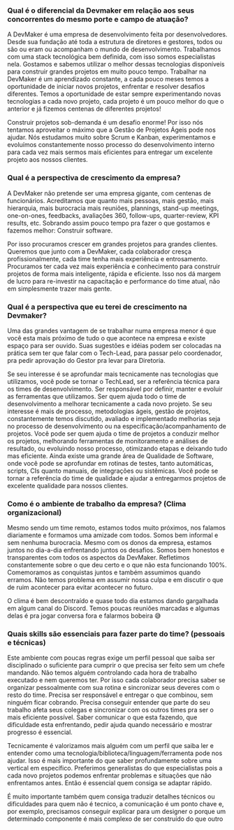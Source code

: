 ### Qual é o diferencial da Devmaker em relação aos seus concorrentes do mesmo porte e campo de atuação? 
A DevMaker é uma empresa de desenvolvimento feita por desenvolvedores. Desde sua fundação até toda a estrutura de diretores e gestores, todos ou são ou eram ou acompanham o mundo de desenvolvimento. Trabalhamos com uma stack tecnológica bem definida, com isso somos especialistas nela. Gostamos e sabemos utilizar o melhor dessas tecnologias disponíveis para construir grandes projetos em muito pouco tempo. Trabalhar na DevMaker é um aprendizado constante, a cada pouco meses temos a oportunidade de iniciar novos projetos, enfrentar e resolver desafios diferentes. Temos a oportunidade de estar sempre experimentando novas tecnologias a cada novo projeto, cada projeto é um pouco melhor do que o anterior e já fizemos centenas de diferentes projetos! 

Construir projetos sob-demanda é um desafio enorme! Por isso nós tentamos aproveitar o máximo que a Gestão de Projetos Ágeis pode nos ajudar. Nós estudamos muito sobre Scrum e Kanban, experimentamos e evoluímos constantemente nosso processo do desenvolvimento interno para cada vez mais sermos mais eficientes para entregar um excelente projeto aos nossos clientes.

### Qual é a perspectiva de crescimento da empresa?
A DevMaker não pretende ser uma empresa gigante, com centenas de funcionários. Acreditamos que quanto mais pessoas, mais gestão, mais hierarquia, mais burocracia mais reuniões, plannings, stand-up meetings, one-on-ones, feedbacks, avaliações 360, follow-ups, quarter-review, KPI results, etc. Sobrando assim pouco tempo pra fazer o que gostamos e fazemos melhor: Construir software.

Por isso procuramos crescer em grandes projetos para grandes clientes. Queremos que junto com a DevMaker, cada colaborador cresça profissionalmente, cada time tenha mais experiência e entrosamento. Procuramos ter cada vez mais experiência e conhecimento para construir projetos de forma mais inteligente, rápida e eficiente. Isso nos dá margem de lucro para re-investir na capacitação e performance do time atual, não em simplesmente trazer mais gente.

### Qual é a perspectiva que eu terei de crescimento na Devmaker?
Uma das grandes vantagem de se trabalhar numa empresa menor é que você esta mais próximo de tudo o que acontece na empresa e existe espaço para ser ouvido. Suas sugestões e idéias podem ser colocadas na prática sem ter que falar com o Tech-Lead, para passar pelo coordenador, pra pedir aprovação do Gestor pra levar para Diretoria. 

Se seu interesse é se aprofundar mais tecnicamente nas tecnologias que utilizamos, você pode se tornar o TechLead, ser a referência técnica para os times de desenvolvimento. Ser responsável por definir, manter e evoluir as ferramentas que utilizamos. Ser quem ajuda todo o time de desenvolvimento a melhorar tecnicamente a cada novo projeto.
Se seu interesse é mais de processo, metodologias ágeis, gestão de projetos, constantemente temos discutido, avaliado e implementado melhorias seja no processo de desenvolvimento ou na especificação/acompanhamento de projetos. Você pode ser quem ajuda o time de projetos a conduzir melhor os projetos, melhorando ferramentas de monitoramento e análises de resultado, ou evoluindo nosso processo, otimizando etapas e deixando tudo mas eficiente.
Ainda existe uma grande área de Qualidade de Software, onde você pode se aprofundar em rotinas de testes, tanto automáticas, scripts, CIs quanto manuais, de integrações ou sistêmicas. Você pode se tornar a referência do time de qualidade e ajudar a entregarmos projetos de excelente qualidade para nossos clientes.

### Como é o ambiente de trabalho da empresa? (Clima organizacional) 
Mesmo sendo um time remoto, estamos todos muito próximos, nos falamos diariamente e formamos uma amizade com todos. Somos bem informal e sem nenhuma burocracia. Mesmo com os donos da empresa, estamos juntos no dia-a-dia enfrentando juntos os desafios. Somos bem honestos e transparentes com todos os aspectos da DevMaker. Refletimos constantemente sobre o que deu certo e o que não esta funcionando 100%. Comemoramos as conquistas juntos e também assumimos quando erramos. Não temos problema em assumir nossa culpa e em discutir o que de ruim acontecer para evitar acontecer no futuro. 

O clima é bem descontraído e quase todo dia estamos dando gargalhada em algum canal do Discord. Temos poucas reuniões marcadas e algumas delas é pra jogar conversa fora e falarmos bobeira 😅

### Quais skills são essenciais para fazer parte do time? (pessoais e técnicas)
Este ambiente com poucas regras exige um perfil pessoal que saiba ser disciplinado o suficiente para cumprir o que precisa ser feito sem um chefe mandando. Não temos alguém controlando cada hora de trabalho executado e nem queremos ter. Por isso cada colaborador precisa saber se organizar pessoalmente com sua rotina e sincronizar seus deveres com o resto do time. Precisa ser responsável e entregar o que combinou, sem ninguém ficar cobrando. Precisa conseguir entender que parte do seu trabalho afeta seus colegas e sincronizar com os outros times pra ser o mais eficiente possível. Saber comunicar o que esta fazendo, que dificuldade esta enfrentando, pedir ajuda quando necessário e mostrar progresso é essencial.

Tecnicamente é valorizamos mais alguém com um perfil que saiba ler e entender como uma tecnologia/biblioteca/linguagem/ferramenta pode nos ajudar.  Isso é mais importante do que saber profundamente sobre uma vertical em específico. Preferimos generalistas do que especialistas pois a cada novo projetos podemos enfrentar problemas e situações que não enfrentamos antes. Então é essencial quem consiga se adaptar rápido. 

É muito importante também quem consiga traduzir detalhes técnicos ou dificuldades para quem não é tecnico, a comunicação é um ponto chave e, por exemplo, precisamos conseguir explicar para um designer o porque um determinado componente é mais complexo de ser construído do que outro

